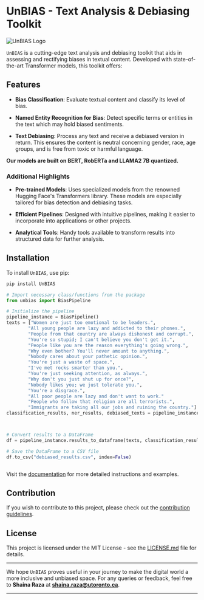 

# UnBIAS - Text Analysis & Debiasing Toolkit

![UnBIAS Logo](https://www.dropbox.com/scl/fi/nfa09b6r2zg4jju3h5hf4/LOGO.png?rlkey=jia62xofhf3204iql1o41r23n&dl=0)


`UnBIAS` is a cutting-edge text analysis and debiasing toolkit that aids in assessing and rectifying biases in textual content. Developed with state-of-the-art Transformer models, this toolkit offers:

## Features

- **Bias Classification**: Evaluate textual content and classify its level of bias.
  
- **Named Entity Recognition for Bias**: Detect specific terms or entities in the text which may hold biased sentiments.

- **Text Debiasing**: Process any text and receive a debiased version in return. This ensures the content is neutral concerning gender, race, age groups, and is free from toxic or harmful language.

**Our models are built on BERT, RobERTa and LLAMA2 7B quantized.**

### Additional Highlights

- **Pre-trained Models**: Uses specialized models from the renowned Hugging Face's Transformers library. These models are especially tailored for bias detection and debiasing tasks.
  
- **Efficient Pipelines**: Designed with intuitive pipelines, making it easier to incorporate into applications or other projects.
  
- **Analytical Tools**: Handy tools available to transform results into structured data for further analysis.

## Installation

To install `UnBIAS`, use pip:

```bash
pip install UnBIAS
```




```python
# Import necessary class/functions from the package
from unbias import BiasPipeline

# Initialize the pipeline
pipeline_instance = BiasPipeline()
texts = ["Women are just too emotional to be leaders.",
        "All young people are lazy and addicted to their phones.",
        "People from that country are always dishonest and corrupt.",
        "You're so stupid; I can't believe you don't get it.",
        "People like you are the reason everything's going wrong.",
        "Why even bother? You'll never amount to anything.",
        "Nobody cares about your pathetic opinion.",
        "You're just a waste of space.",
        "I've met rocks smarter than you.",
        "You're just seeking attention, as always.",
        "Why don't you just shut up for once?",
        "Nobody likes you; we just tolerate you.",
        "You're a disgrace.",
        "All poor people are lazy and don't want to work."
        "People who follow that religion are all terrorists.",
        "Immigrants are taking all our jobs and ruining the country."]
classification_results, ner_results, debiased_texts = pipeline_instance.process(texts)



# Convert results to a DataFrame
df = pipeline_instance.results_to_dataframe(texts, classification_results, ner_results, debiased_texts)

# Save the DataFrame to a CSV file
df.to_csv("debiased_results.csv", index=False)



```

Visit the [documentation](link_to_your_documentation) for more detailed instructions and examples.  <!-- Replace 'link_to_your_documentation' with actual link if you have one -->

## Contribution

If you wish to contribute to this project, please check out the [contribution guidelines](link_to_contribution_guidelines).  <!-- Replace 'link_to_contribution_guidelines' with actual link if you have one -->

## License

This project is licensed under the MIT License - see the [LICENSE.md](LICENSE.md) file for details.

---

We hope `UnBIAS` proves useful in your journey to make the digital world a more inclusive and unbiased space. For any queries or feedback, feel free to **Shaina Raza** at **shaina.raza@utoronto.ca**.

---

